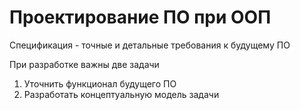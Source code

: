 
# Проектирование ПО при ООП
Спецификация - точные и детальные требования к будущему ПО

При разработке важны две задачи
1. Уточнить функционал будущего ПО
2. Разработать концептуальную модель задачи